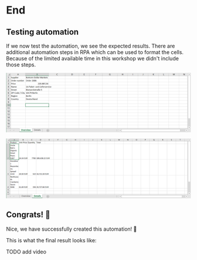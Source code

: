 # End

## Testing automation

If we now test the automation, we see the expected results. There are additional automation steps in RPA which can be used to format the cells. Because of the limited available time in this workshop we didn't include those steps. 

![](images/0920.png)

![](images/0921.png)


## Congrats! 🎉

Nice, we have successfully created this automation! 🎉

This is what the final result looks like: 

TODO add video